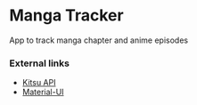 # Manga Tracker
App to track manga chapter and anime episodes

### External links
- [Kitsu API](https://kitsu.docs.apiary.io/#introduction/http-methods)
- [Material-UI](https://material-ui.com/)
